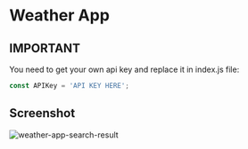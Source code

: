 # Weather App

## IMPORTANT
You need to get your own api key and replace it in index.js file:

```js
const APIKey = 'API KEY HERE';
```

## Screenshot
![weather-app-search-result](https://github.com/minisiowo/weather-app-js/assets/109168517/0f7d9055-a1e1-4201-8205-1627b5b55a40)
